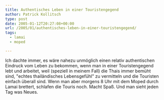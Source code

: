 ```yaml
---
title: Authentisches Leben in einer Touristengegend
author: Patrick Kollitsch
type: post
date: 2005-01-12T20:27:08+00:00
url: /2005/01/authentisches-leben-in-einer-touristengegend/
tags:
  - lamai
  - moped

---
```

Ich dachte immer, es wäre nahezu unmöglich einen relativ authentischen Eindruck vom Leben zu bekommen, wenn man in einer Touristengegend lebt und arbeitet, weil (speziell in meinem Fall) die Thais immer bemüht sind, "echtes thailändisches Lebensgefühl" zu vermitteln und die Touristen einfach überall sind. Wenn man aber morgens 8 Uhr mit dem Moped durch Lamai brettert, schlafen die Touris noch. Macht Spa&szlig;. Und man sieht jeden Tag was Neues.
